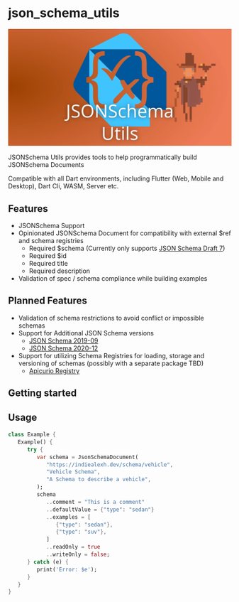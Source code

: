 # json_schema_utils

![JSONSchema Utils Logo](https://raw.githubusercontent.com/indiealexh/dart-json-schema-utils/refs/heads/main/doc/assets/dart-json-schema-utils-header.webp)

JSONSchema Utils provides tools to help programmatically build JSONSchema Documents

Compatible with all Dart environments, including Flutter (Web, Mobile and Desktop), Dart Cli, WASM, Server etc.

## Features

 - JSONSchema Support
 - Opinionated JSONSchema Document for compatibility with external $ref and schema registries
   - Required $schema (Currently only supports [JSON Schema Draft 7](https://json-schema.org/draft-07))
   - Required $id
   - Required title
   - Required description
 - Validation of spec / schema compliance while building examples

## Planned Features

 - Validation of schema restrictions to avoid conflict or impossible schemas
 - Support for Additional JSON Schema versions
   - [JSON Schema 2019-09](https://json-schema.org/draft/2019-09)
   - [JSON Schema 2020-12](https://json-schema.org/draft/2020-12)
 - Support for utilizing Schema Registries for loading, storage and versioning of schemas (possibly with a separate package TBD)
   - [Apicurio Registry](https://www.apicur.io/registry/)

## Getting started

## Usage

```dart
class Example {
   Example() {
      try {
         var schema = JsonSchemaDocument(
            "https://indiealexh.dev/schema/vehicle",
            "Vehicle Schema",
            "A Schema to describe a vehicle",
         );
         schema
            ..comment = "This is a comment"
            ..defaultValue = {"type": "sedan"}
            ..examples = [
               {"type": "sedan"},
               {"type": "suv"},
            ]
            ..readOnly = true
            ..writeOnly = false;
      } catch (e) {
         print('Error: $e');
      }
   }
}
```
